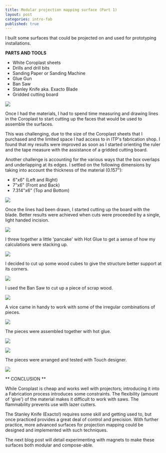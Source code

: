 ```yaml
---
title: Modular projection mapping surface (Part 1)
layout: post
categories: intro-fab
published: true
---
```


I built some surfaces that could be projected on and used for prototyping installations.

**PARTS AND TOOLS**

* White Coroplast sheets
* Drills and drill bits
* Sanding Paper or Sanding Machine
* Glue Gun
* Ban Saw
* Stanley Knife aka. Exacto Blade
* Gridded cutting board

![](/blog/assets/modular_projector/1.jpg)


Once I had the materials, I had to spend time measuring and drawing lines in the Coroplast to start cutting up the faces that would be used to assemble the surfaces.

This was challenging, due to the size of the Coroplast sheets that I purchased and the limited space I had access to in ITP's fabrication shop. I found that my results were improved as soon as I started orienting the ruler and the tape measure with the assistance of a gridded cutting board.

Another challenge is accounting for the various ways that the box overlaps and underlapping at its edges. I settled on the following dimensions by taking into account the thickness of the material (0.157"):

* 6"x6" (Left and Right)
* 7"x6" (Front and Back)
* 7.314"x6" (Top and Bottom)


![](/blog/assets/modular_projector/3.jpg)

Once the lines had been drawn, I started cutting up the board with the blade. Better results were achieved when cuts were proceeded by a single, light handed incision.

![](/blog/assets/modular_projector/2.jpg)

I threw together a little 'pancake' with Hot Glue to get a sense of how my calculations were stacking up.

![](/blog/assets/modular_projector/4.jpg)

I decided to cut up some wood cubes to give the structure better support at its corners.

![](/blog/assets/modular_projector/5.jpg)

I used the Ban Saw to cut up a piece of scrap wood.

![](/blog/assets/modular_projector/7.jpg)

A vice came in handy to work with some of the irregular combinations of pieces.

![](/blog/assets/modular_projector/8.jpg)

The pieces were assembled together with hot glue.

![](/blog/assets/modular_projector/6.jpg)

![](/blog/assets/modular_projector/10.jpg)

The pieces were arranged and tested with Touch designer.

![](/blog/assets/modular_projector/11.jpg)

** CONCLUSION **

While Coroplast is cheap and works well with projectors; introducing it into a Fabrication process introduces some constraints. The flexibility (amount of 'give') of the material makes it difficult to work with saws. The flammability prevents use with lazer cutters.  

The Stanley Knife (Exacto!) requires some skill and getting used to, but once practiced provides a great deal of control and precision. With further practice, more advanced surfaces for projection mapping could be designed and implemented with such techniques.

The next blog post will detail experimenting  with magnets to make these surfaces both modular and compose-able.
